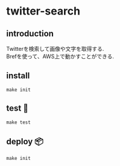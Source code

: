 # twitter-search
## introduction

Twitterを検索して画像や文字を取得する.  
Brefを使って、AWS上で動かすことができる.

## install

```
make init
```

## test :rotating_light:
```
make test
```

## deploy :package:
```
make init
```